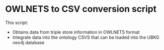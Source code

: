 
# OWLNETS to CSV conversion script

This script:
* Obtains data from triple store information in OWLNETS format
* Integrate data into the ontology CSVS that can be loaded into the UBKG neo4j database
